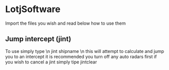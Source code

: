 # LotjSoftware
Import the files you wish and read below how to use them

## Jump intercept (jint)
To use simply type \n
jint shipname \n
this will attempt to calculate and jump you to an intercept
it is recommended you turn off any auto radars first
if you wish to cancel a jint simply tipe
jintclear
